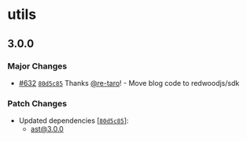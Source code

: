 # utils

## 3.0.0

### Major Changes

- [#632](https://github.com/re-taro/blog.re-taro.dev/pull/632) [`80d5c85`](https://github.com/re-taro/blog.re-taro.dev/commit/80d5c85d9576dbfa1c430cac1b19449f1fb72d2d) Thanks [@re-taro](https://github.com/re-taro)! - Move blog code to redwoodjs/sdk

### Patch Changes

- Updated dependencies [[`80d5c85`](https://github.com/re-taro/blog.re-taro.dev/commit/80d5c85d9576dbfa1c430cac1b19449f1fb72d2d)]:
  - ast@3.0.0
